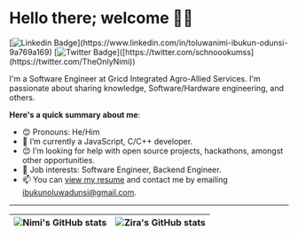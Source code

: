 # Hello there; welcome 👋🏾

[![Linkedin Badge](https://img.shields.io/badge/-nimi-blue?style=for-the-badge&logo=Linkedin&logoColor=white&link=[https://www.linkedin.com/in/toluwanimi-ibukun-odunsi-9a769a169](https://www.linkedin.com/in/toluwanimi-ibukun-odunsi-9a769a169))](https://www.linkedin.com/in/toluwanimi-ibukun-odunsi-9a769a169) [![Twitter Badge](https://img.shields.io/badge/-@TheOnlyNimi-1ca0f1?style=for-the-badge&logo=twitter&logoColor=white&link=[https://twitter.com/TheOnlyNimi](https://twitter.com/TheOnlyNimi))]([https://twitter.com/schnoookumss](https://twitter.com/TheOnlyNimi))

I'm a Software Engineer at Gricd Integrated Agro-Allied Services. I'm passionate about sharing knowledge, Software/Hardware engineering, and others.

**Here's a quick summary about me**:

- 😊 Pronouns: He/Him
- 🌱 I’m currently a JavaScript, C/C++ developer.
- 😊 I’m looking for help with open source projects, hackathons, amongst other opportunities.
- 💼 Job interests: Software Engineer, Backend Engineer.
- 📫 You can [view my resume](https://docs.google.com/document/d/10YbKgPq8g2sOj3X4mETT_bn_ILuHyROO/edit?usp=sharing&ouid=116648695553061576370&rtpof=true&sd=true) and contact me by emailing ibukunoluwadunsi@gmail.com.

---

| <img align="center" src="https://github-readme-stats.vercel.app/api?username=n-i-m-i&show_icons=true&include_all_commits=true&hide_border=true" alt="Nimi's GitHub stats" /> | <img align="center" src="https://github-readme-stats.vercel.app/api/top-langs/?username=n-i-m-i&langs_count=8&layout=compact&hide_border=true" alt="Zira's GitHub stats" /> |
| ------------- | ------------- |
